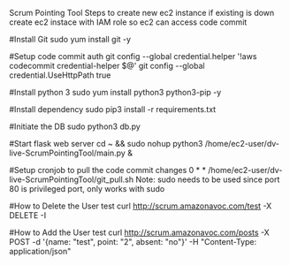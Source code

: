 Scrum Pointing Tool
Steps to create new ec2 instance if existing is down
create ec2 instace with IAM role so ec2 can access code commit

#Install Git
sudo yum install git -y

#Setup code commit auth
git config --global credential.helper '!aws codecommit credential-helper $@'
git config --global credential.UseHttpPath true

#Install python 3
sudo yum install python3 python3-pip -y

#Install dependency
sudo pip3 install -r requirements.txt

#Initiate the DB
sudo python3 db.py

#Start flask web server
cd ~ && sudo nohup python3 /home/ec2-user/dv-live-ScrumPointingTool/main.py &

#Setup cronjob to pull the code commit changes
0 * * /home/ec2-user/dv-live-ScrumPointingTool/git_pull.sh
Note: sudo needs to be used since port 80 is privileged port, only works with sudo

#How to Delete the User test
curl http://scrum.amazonavoc.com/test -X DELETE -I

#How to Add the User test
curl http://scrum.amazonavoc.com/posts -X POST -d '{name: "test", point: "2", absent: "no"}' -H "Content-Type: application/json"
